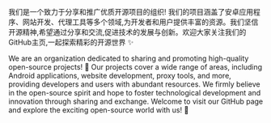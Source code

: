 我们是一个致力于分享和推广优质开源项目的组织! 我们的项目涵盖了安卓应用程序、网站开发、代理工具等多个领域,为开发者和用户提供丰富的资源。我们坚信开源精神,希望通过分享和交流,促进技术的发展与创新。欢迎大家关注我们的GitHub主页,一起探索精彩的开源世界 ✨

We are an organization dedicated to sharing and promoting high-quality open-source projects! 🚀 Our projects cover a wide range of areas, including Android applications, website development, proxy tools, and more, providing developers and users with abundant resources. We firmly believe in the open-source spirit and hope to foster technological development and innovation through sharing and exchange. Welcome to visit our GitHub page and explore the exciting open-source world with us! 🌟
